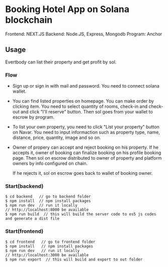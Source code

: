 # Booking Hotel App on Solana blockchain

Frontend: NEXT.JS
Backend: Node.JS, Express, Mongodb
Program: Anchor

## Usage

Evertbody can list their property and get profit by sol.

### Flow
- Sign up or sign in with mail and password. You need to connect solana wallet.
- You can find listed properties on homepage. You can make order by clicking item.
  You need to select quantity of rooms, check-in and check-out and click "I'll reserve" button.
  Then sol goes from your wallet to escrow by program.
- To list your own property, you need to click "List your property" button on Navar.
  You need to input informaction such as property type, name, distance, price, quantity, image and so on.
- Owner of propery can accept and reject booking on his property.
  If he accepts it, owner of booking can finalize booking on his profile booking page.
  Then sol on escrow distributed to owner of property and platform owners by info configured on chain.

  If he rejects it, sol on escrow goes back to wallet of booking owner.

### Start(backend)

```terminal
$ cd backend   // go to backend folder
$ npm install  // npm install packages
$ npm run dev  // run it locally
// http://localhost:8000 be available
$ npm run build  // this will build the server code to es5 js codes and generate a dist file
```

### Start(frontend)

```terminal
$ cd frontend   // go to frontend folder
$ npm install   // npm install packages
$ npm run dev   // run it locally
// http://localhost:3000 be available
$ npm run export  // this will build and export to out folder
```


